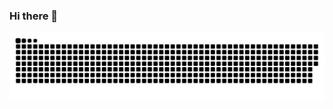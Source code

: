 ### Hi there 👋

<!--
**jbowdre/jbowdre** is a ✨ _special_ ✨ repository because its `README.md` (this file) appears on your GitHub profile.

Here are some ideas to get you started:

- 🔭 I’m currently working on ...
- 🌱 I’m currently learning ...
- 👯 I’m looking to collaborate on ...
- 🤔 I’m looking for help with ...
- 💬 Ask me about ...
- 📫 How to reach me: ...
- 😄 Pronouns: ...
- ⚡ Fun fact: ...
-->

<picture>
  <source media="(prefers-color-scheme: dark)" srcset="https://raw.githubusercontent.com/jbowdre/jbowdre/main/res/dark-snek.svg">
  <source media="(prefers-color-scheme: light)" srcset="https://raw.githubusercontent.com/jbowdre/jbowdre/main/res/light-snek.svg">
  <img alt="github contribution grid snake animation" src="https://raw.githubusercontent.com/jbowdre/jbowdre/main/res/light-snek.svg">
</picture>